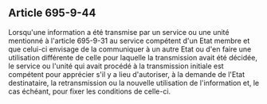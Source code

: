 Article 695-9-44
----
Lorsqu'une information a été transmise par un service ou une unité mentionné à
l'article 695-9-31 au service compétent d'un Etat membre et que celui-ci
envisage de la communiquer à un autre Etat ou d'en faire une utilisation
différente de celle pour laquelle la transmission avait été décidée, le service
ou l'unité qui avait procédé à la transmission initiale est compétent pour
apprécier s'il y a lieu d'autoriser, à la demande de l'Etat destinataire, la
retransmission ou la nouvelle utilisation de l'information et, le cas échéant,
pour fixer les conditions de celle-ci.
